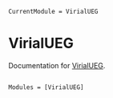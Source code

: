 ```@meta
CurrentModule = VirialUEG
```

# VirialUEG

Documentation for [VirialUEG](https://github.com/biplab37/VirialUEG.jl).

```@index
```

```@autodocs
Modules = [VirialUEG]
```

